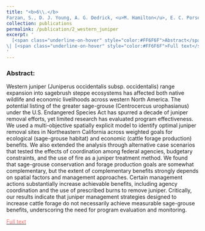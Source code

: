 ```yaml
---
title: "<b>6\\.</b> 
Farzan, S., D. J. Young, A. G. Dedrick, <u>M. Hamilton</u>, E. C. Porse, P.S. Coates, & G. Sampson. (2015). **Western juniper management: assessing strategies for improving greater sage-grouse habitat and rangeland productivity.** Environmental management, 56(3), 675-683. <img src='../images/open_access.png'>"
collection: publications
permalink: /publication/2_western_juniper
excerpt: '
  [<span class="underline-on-hover" style="color:#FF6F6F">Abstract</span>](../publication/2_western_juniper)
\| [<span class="underline-on-hover" style="color:#FF6F6F">Full text</span>](https://link.springer.com/article/10.1007/s00267-015-0521-1)
'
---
```


### Abstract:

Western juniper (Juniperus occidentalis subsp. occidentalis) range expansion into sagebrush steppe ecosystems has affected both native wildlife and economic livelihoods across western North America. The potential listing of the greater sage-grouse (Centrocercus urophasianus) under the U.S. Endangered Species Act has spurred a decade of juniper removal efforts, yet limited research has evaluated program effectiveness. We used a multi-objective spatially explicit model to identify optimal juniper removal sites in Northeastern California across weighted goals for ecological (sage-grouse habitat) and economic (cattle forage production) benefits. We also extended the analysis through alternative case scenarios that tested the effects of coordination among federal agencies, budgetary constraints, and the use of fire as a juniper treatment method. We found that sage-grouse conservation and forage production goals are somewhat complementary, but the extent of complementary benefits strongly depends on spatial factors and management approaches. Certain management actions substantially increase achievable benefits, including agency coordination and the use of prescribed burns to remove juniper. Critically, our results indicate that juniper management strategies designed to increase cattle forage do not necessarily achieve measurable sage-grouse benefits, underscoring the need for program evaluation and monitoring.

[<span class="underline-on-hover" style="color:#FF6F6F">Full text</span>](https://link.springer.com/article/10.1007/s00267-015-0521-1)
